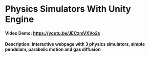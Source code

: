 # Physics Simulators With Unity Engine
#### Video Demo:  https://youtu.be/JECzmVXVo2s
#### Description:  Interactive webpage with 3 physics simulators, simple pendulum, parabolic motion and gas diffusion
